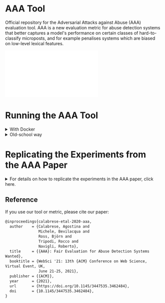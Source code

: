 # AAA Tool

Official repository for the Adversarial Attacks against Abuse (AAA) evaluation tool. AAA is a new evaluation metric for abuse detection systems that better captures a model's performance on certain classes of hard-to-classify microposts, and for example penalises systems which are biased on low-level lexical features.

![](AAA-tool-image.pdf)

# Running the AAA Tool

<details><summary>With Docker</summary>

## Setup
Within the _Adversifier_ directory run the following command:
```
docker build -t aaa .
```

## How to evaluate your model on a dataset
The AAA tool works in two steps:
1. Generating the AAA data files starting from your training and test sets
2. Reading your answer files and computing the AAA score and sub-scores.

### Generating the AAA Data Files
The AAA data files are generated starting from your training and test sets. Both files are expected to be tab-separeted files with format:
```
post_text	label
```
Labels are assumed to be binary, with 1 corresponding to the abusive class, and 0 to the non-abusive class.

To generate the AAA data files, run the following command:
```
docker run -v $AAA_FILE_DIR:/aaa/input aaa python3 gen.py --dataset_name $DATASET_NAME --train $TRAINING_SET --test $TEST_SET
```
where ```$AAA_FILE_DIR``` is the directory containing your dataset, ```$TRAINING_SET``` and ```$TEST_SET``` are the name of the training and test data files, and ```$DATASET_NAME``` is a string identifier for the dataset.

The tool will create the ```${AAA_FILE_DIR}/aaa_files``` directory containing the following tab-separeted files:
```
corr_a_to_a.tsv
corr_n_to_n.tsv
f1_o.tsv
flip_n_to_a.tsv
hashtag_check.tsv
quoting_a_to_n.tsv
```
All files have the following format:
```
post_text	label
```

### Evaluating the Answer Files
In order to evaluate your model with the AAA tool, create a ```ANSWER_FILE_DIR``` directory containing the following tab-separeted files:
```
corr_a_to_a.tsv
corr_n_to_n.tsv
f1_o.tsv
flip_n_to_a.tsv
hashtag_check.tsv
quoting_a_to_n.tsv
```
All files are expected to follow the following format:
```
post_text	label	your_model_prediction
```

To evaluate the answer files, run the following command:
```
docker run -v $ANSWER_FILE_DIR:/aaa/output/answer_files aaa python3 eval.py --dataset_name $DATASET_NAME
```
where ```$ANSWER_FILE_DIR``` is the path to the directory containing your answer files, while ```$DATASET_NAME``` is a string identifier for the dataset.

</details>

<details><summary>Old-school way</summary>

## Setup
Within the _Adversifier_ directory run the following command:
```
./setup.sh
```
All the files' paths (e.g., data files) are specified within the _info/info.py_ file. Customise this file to meet your needs.

## How to evaluate your model on a dataset
To run the AAA tool on your model with a generic dataset, you can choose among two different strategies:
* [two-step pipeline](#two-step-pipeline "Goto two-step-pipeline"): first query the tool to generate the AAA files starting from your data files, and then make a new query to evaluate your answer files.
* [one-step pipeline](#one-step-pipeline "Goto one-step-pipeline"): one single query to generate the new instances and evaluate your model. Besides your training and test sets, it requires you to provide your model's predictor.


### Two-Step Pipeline
You'll need to provide:
* the training and test sets, as tab-separated files in the format:
```
post_text	label
```
Labels are assumed to be binary, with 1 corresponding to the abusive class, and 0 to the non-abusive class.

#### Step 1
To generate the AAA data files, create a directory named ```input``` within the _Adversifier_ directory, and copy there your training and test sets. Then run the following command:
```
python3 gen.py --dataset_name $DATASET_NAME --train $TRAINING_SET --test $TEST_SET
```
where ```$TRAINING_SET``` and ```$TEST_SET``` are the name of the training and test data files, and ```$DATASET_NAME``` is a string identifier for the dataset.

The tool will create the ```input/aaa_files``` directory containing the following tab-separeted files:
```
corr_a_to_a.tsv
corr_n_to_n.tsv
f1_o.tsv
flip_n_to_a.tsv
hashtag_check.tsv
quoting_a_to_n.tsv
```
All files have the following format:
```
post_text	label
```

#### Step 2
In order to evaluate your model with the AAA tool, create a directory named ```output/answer_files``` containing the following tab-separeted files:
```
corr_a_to_a.tsv
corr_n_to_n.tsv
f1_o.tsv
flip_n_to_a.tsv
hashtag_check.tsv
quoting_a_to_n.tsv
```
All files are expected to follow the following format:
```
post_text	label	your_model_prediction
```

To evaluate the answer files, run the following command:
```
python3 eval.py --dataset_name $DATASET_NAME
```
where ```$DATASET_NAME``` is a string identifier for the dataset.


### One-Step Pipeline
You'll need to provide:
* the training and test sets, in the format specified [here](#data-format "Goto data-format").
* your model's predictor: a function that takes as input a list of arguments, the 1<sup>st</sup> one being a list of *NON-pre-processed* posts, and returns a list of binary predictions.

Here is an example:
```
from AAAdversifier import AAAdversifier


adversifier = AAAdversifier()
train_data, test_data = load_your_data()
adversifier.aaa('your_model_name', your_model.predictor, train_data, test_data)
```
Check _main.py_ for usage examples.


#### Data Format
For the AAA tool to run, you'll need to provide both a training and test set. Both sets should be in the form:
```
data_split = [list of posts, list of labels, list of any extra information your model might use]
```
Therefore,  the i<sup>th</sup> element of each list will contain information regarding the i<sup>th</sup> instance in the split.
Labels are assumed to be binary, with 1 corresponding to the abusive class, and 0 to the non-abusive class.

</details>

# Replicating the Experiments from the AAA Paper

<details><summary>For details on how to replicate the experiments in the AAA paper, click here.</summary>
<p>

## Setup
Within the _Adversifier_ directory run the following command:
```
./setup.sh
```
If willing to replicate our results with the BERT<sub>MOZ</sub> or BERT<sub>KEN</sub> models, you'll need to install the [transformers](https://huggingface.co/transformers/) library:
```
pip3 install transformers
```
All the files' paths (e.g., data files, models' checkpoints) are specified within the _info/info.py_ file. Customise this file to meet your needs.


## Computing the AAA score for the supported models
To replicate the experiments reported in the AAA paper, download the data files and models' checkpoints as described below, and run the following command:
```
python3 main.py
```

## Datasets
For the AAA tool to run, you'll need to provide both a training and test set. Both sets should be in the form:
```
data_split = [list of posts, list of labels, list of any extra information your model might use]
```
Therefore,  the i<sup>th</sup> element of each list will contain information regarding the i<sup>th</sup> instance in the split.
Labels are assumed to be binary, with 1 corresponding to the abusive class, and 0 to the non-abusive class.

### Waseem et al., 2018 ###
To run the AAA tool on the [Waseem et al., 2018](https://link.springer.com/chapter/10.1007/978-3-319-78583-7_3)'s dataset, download the tweets through the Twitter API and put them in _DATA/waseem_data.tsv_. The tab-separated file should have the following header (and format):
```
tweet_id	tweet_text	label
```
You can then call the _utils.get_waseem_data_ function, that returns a dictionary with keys {'train', 'test'} and the corresponding data_split as argument.<br/>
Splits are created using stratified sampling to split 0.8, 0.1, and 0.1 portions of tweets from each class into training, validation and test sets. The corresponding ids can be found in the _waseem_train_ids.csv_, _waseem_val_ids.csv_ and _waseem_test_ids.csv_ files within the _DATA_ directory.<br/>
Note that the _utils.get_waseem_data_ function maps the "sexism", "racism" and "both" labels into the abusive class, and the "neither" label into the non abusive class.

### Davidson et al., 2017 ###
To run the AAA tool on the [Davidson et al., 2017](https://ojs.aaai.org/index.php/ICWSM/article/view/14955)'s dataset, download the [_davidson_data.csv_](https://raw.githubusercontent.com/t-davidson/hate-speech-and-offensive-language/master/data/labeled_data.csv) file and add it to the _DATA_ directory. You can then call the _utils.get_davidson_data_ function, that returns a dictionary with keys {'train', 'test'} and the corresponding data_split as argument.<br/>
Splits are created using stratified sampling to split 0.8, 0.1, and 0.1 portions of tweets from each class into training, validation and test sets. The corresponding ids can be found in the _davidson_train_ids.csv_, _davidson_val_ids.csv_ and _davidson_test_ids.csv_ files within the _DATA_ directory.<br/>
Note that the _utils.get_davidson_data_ function maps the "hate speech" and "offensive" labels into the abusive class, and the "neither" label into the non abusive class.

## Supported Models
We provide code and checkpoints for the SVM, BERT<sub>MOZ</sub> and BERT<sub>KEN</sub> models trained on the Waseem et al., 2018 and Davidson et al., 2017 datasets.

### Waseem et al., 2018 ###
To replicate our experiments on the Waseem et al., 2018's dataset you'll need to download the following checkpoints. **You can download all the checkpoints from [here](https://drive.google.com/file/d/1N6J67yGOVKZTphVPteWGIS_vDqDQq_g_/view?usp=sharing)** (3.01 GB), or run the following command:
```
from utils import download_checkpoints
download_checkpoints('waseem-18')
```
Alternatively, you can download the checkpoints of interest from the following list. Add all the files to the _models_ directory, or modify the _info/info.py_ file accordingly.

#### SVM ####
The weights of our SVM model can be downloaded at:
* [sexism_model.pkl](https://drive.google.com/file/d/19uVCQm0o5IHOI3jlJ8EM8Bw1dAI1Fy91/view?usp=sharing)
* [sexism_vectorizer.pkl](https://drive.google.com/file/d/1LV5_KL-neQkm3sKGwjd3pIzPLk_yiP8h/view?usp=sharing)
* [racism_model.pkl](https://drive.google.com/file/d/1vRqbuqXSUnqRK2ruL1a2WIDGVlcJh5QI/view?usp=sharing)
* [racism_vectorizer.pkl](https://drive.google.com/file/d/1FS9vyHtjOUbSeXROt33RchDL13ZQsAeE/view?usp=sharing)

#### BERT<sub>MOZ</sub> ####
The weights of our re-implementation of BERT<sub>MOZ</sub> [(Mozafari et al., 2019)](https://arxiv.org/pdf/1910.12574.pdf) can be downloaded at:
* [mozafari_waseem.pt](https://drive.google.com/file/d/1LyJAy74RzqGe2Hg-INZOjlXhEnDsTGWP/view?usp=sharing)
* [mozafari_waseem_nh.pt](https://drive.google.com/file/d/1-tbY0IOzjvbcu2utZ4RF1biAiUpXiHpU/view?usp=sharing) (variant of the BERT<sub>MOZ</sub> model that fully discards hashtag content)

#### BERT<sub>KEN</sub> ####
The weights of BERT<sub>KEN</sub> [(Kennedy et al., 2020)](https://arxiv.org/pdf/2005.02439.pdf) can be downloaded at:
* [sexism.bin](https://drive.google.com/file/d/1F0N0FZSBSkdm4EEGnH8mbB0m6FBDg4fj/view?usp=sharing)
* [racism.bin](https://drive.google.com/file/d/1TbWGI0142DpN4shmLctOlDlK0fY42-tU/view?usp=sharing)

### Davidson et al., 2017 ###
To replicate our experiments on the Davidson et al., 2017's dataset you'll need to download the following checkpoints. **You can download all the checkpoints from [here](https://drive.google.com/file/d/1O6q67BLD-q531odcu1grH2ioCY7OjDV1/view?usp=sharing)** (1.91 GB), or run the following command:
```
from utils import download_checkpoints
download_checkpoints('davidson-17')
```
Alternatively, you can download the checkpoints of interest from the following list. Add all the files to the _models_ directory, or modify the _info/info.py_ file accordingly.

#### SVM ####
The weights of our SVM model can be downloaded at:
* [hate_speech_model.pkl](https://drive.google.com/file/d/1MPpb-6TouSlkRJ0GkeYIwkG2R-UONZze/view?usp=sharing)
* [hate_speech_vectorizer.pkl](https://drive.google.com/file/d/1g9clFa9fENLjumFrTE7IMT849n5NmKjR/view?usp=sharing)
* [offensive_model.pkl](https://drive.google.com/file/d/15QvP5EGffUAwtkwSwfjJRrunnpwqdmNc/view?usp=sharing)
* [offensive_vectorizer.pkl](https://drive.google.com/file/d/1lqsNOTT7ZwIEgPClcrWeFN4j5WMeHbrr/view?usp=sharing)

#### BERT<sub>MOZ</sub> ####
The weights of our re-implementation of BERT<sub>MOZ</sub> (Mozafari et al., 2019) can be downloaded at:
* [mozafari_davidson.pt](https://drive.google.com/file/d/1FFspZaUiznGKpqBtaOTseqSF-ple5KOs/view?usp=sharing)

#### BERT<sub>KEN</sub> ####
The weights of BERT<sub>KEN</sub> (Kennedy et al., 2020) can be downloaded at:
* [hate_speech.bin](https://drive.google.com/file/d/17_AInLbhhx9M7I1ldFcrGOGxoNeXDAXa/view?usp=sharing)
* [offensive.bin](https://drive.google.com/file/d/1JsamtJ8Xa27tG4yG_o6ufLSwTCKDcmTu/view?usp=sharing)

</p>
</details>

## Reference
If you use our tool or metric, please cite our paper:
```
@inproceedings{calabrese-etal-2020-aaa,
  author    = {Calabrese, Agostina and
               Michele, Bevilacqua and
               Ross, Björn and
               Tripodi, Rocco and
               Navigli, Roberto},
  title     = {{AAA}: Fair Evaluation for Abuse Detection Systems Wanted},
  booktitle = {WebSci '21: 13th {ACM} Conference on Web Science, Virtual Event, UK,
               June 21-25, 2021},
  publisher = {{ACM}},
  year      = {2021},
  url       = {https://doi.org/10.1145/3447535.3462484},
  doi       = {10.1145/3447535.3462484},
}
```